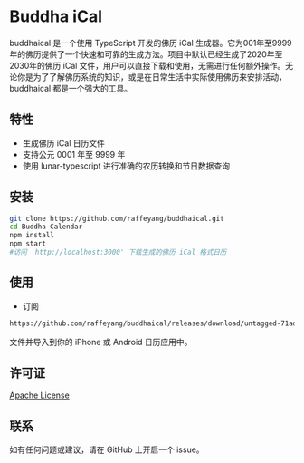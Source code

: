 # Buddha iCal

buddhaical 是一个使用 TypeScript 开发的佛历 iCal 生成器。它为001年至9999年的佛历提供了一个快速和可靠的生成方法。项目中默认已经生成了2020年至2030年的佛历 iCal 文件，用户可以直接下载和使用，无需进行任何额外操作。无论你是为了了解佛历系统的知识，或是在日常生活中实际使用佛历来安排活动，buddhaical 都是一个强大的工具。

## 特性

-   生成佛历 iCal 日历文件
-   支持公元 0001 年至 9999 年
-   使用 lunar-typescript 进行准确的农历转换和节日数据查询

## 安装

```bash
git clone https://github.com/raffeyang/buddhaical.git
cd Buddha-Calendar
npm install
npm start
#访问 'http://localhost:3000' 下载生成的佛历 iCal 格式日历
```
## 使用
- 订阅
```bash
https://github.com/raffeyang/buddhaical/releases/download/untagged-71ad13086af21820f05b/buddha_calendar.ics
```
文件并导入到你的 iPhone 或 Android 日历应用中。

## 许可证
[Apache License](LICENSE)

## 联系
如有任何问题或建议，请在 GitHub 上开启一个 issue。
